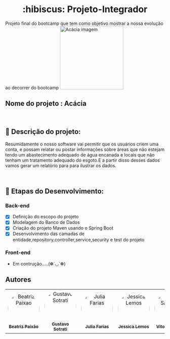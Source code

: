 <h1 align="center">:hibiscus: Projeto-Integrador</h1>
Projeto final do bootcamp que tem como objetivo mostrar a nossa evolução ao decorrer do bootcamp

<img src="https://static3.depositphotos.com/1007115/242/i/950/depositphotos_2429922-stock-photo-acacia-blossom.jpg" alt="Acácia imagem" width="200" heigth= "200">
<h2>Nome do projeto : Acácia</h2> <br>

## :memo: Descrição do projeto:
<p>Resumidamente o nosso software vai permitir que os usuários criem uma conta, e possam relatar ou postar informações sobre áreas que não estejam tendo um abastecimento adequado de água encanada e locais que não tenham um tratamento adequado do esgoto.E a partir disso desses dados vamos gerar um relatório para para ilustrar os dados.</p><br>

## :wrench: Etapas do Desenvolvimento:
   ### Back-end
   
- [x] Definição do escopo do projeto
- [x] Modelagem do Banco de Dados
- [x] Criação do projeto Maven usando o Spring Boot
- [x] Desenvolvimento das camadas de entidade,repository,controller,service,security e test do projeto
  
### Front-end
- Em contrução.....(❁´◡`❁)
  
## Autores

<table>
  <tr>
    <td align="center"><a href="https://github.com/biiah-paixao"><img style="border-radius: 50%;" src="https://avatars.githubusercontent.com/u/88353298?v=4" width="100px;" alt="Beatriz Paixao"/><br /><sub><b>Beatriz Paixão </b></sub></a><br/></td>
    <td align="center"><a href="https://github.com/Guzius"><img style="border-radius: 50%;" src="https://avatars.githubusercontent.com/u/89790032?v=4" width="100px;" alt="Gustavo Sotrati"/><br /><sub><b>Gustavo Sotrati </b></sub></a><br/></td> 
    <td align="center"><a href="https://github.com/JuliaMoonCrystal"><img style="border-radius: 50%;" src="https://avatars.githubusercontent.com/u/47614833?v=4" width="100px;" alt="Julia Farias"/><br /><sub><b>Julia Farias</b></sub></a><br/></td> 
    <td align="center"><a href="https://github.com/Jessicalemosgomes"><img style="border-radius: 50%;" src="https://avatars.githubusercontent.com/u/86704425?v=4" width="100px;" alt="Jessica Lemos"/><br /><sub><b>Jessica Lemos</b></sub></a><br/></td> 
     <td align="center"><a href="https://github.com/vitorcool45"><img style="border-radius: 50%;" src="https://avatars.githubusercontent.com/u/88987516?v=4" width="100px;" alt="Vitor Santana"/><br /><sub><b>Vitor Santana</b></sub></a><br/></td> 
